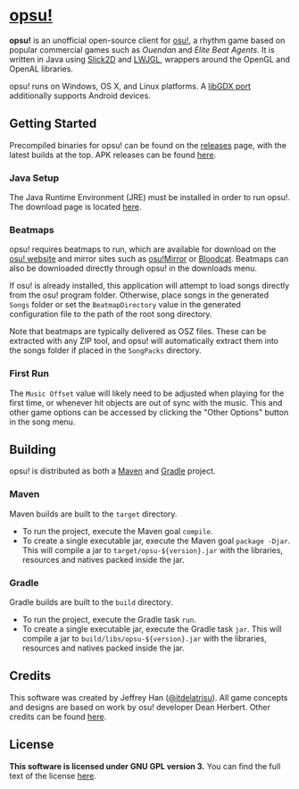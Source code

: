 # [opsu!](http://itdelatrisu.github.io/opsu/)
**opsu!** is an unofficial open-source client for [osu!](https://osu.ppy.sh/),
a rhythm game based on popular commercial games such as *Ouendan* and
*Elite Beat Agents*.  It is written in Java using [Slick2D](http://slick.ninjacave.com/)
and [LWJGL](http://lwjgl.org/), wrappers around the OpenGL and OpenAL libraries.

opsu! runs on Windows, OS X, and Linux platforms. A [libGDX port](https://github.com/fluddokt/opsu)
additionally supports Android devices.

## Getting Started
Precompiled binaries for opsu! can be found on the
[releases](https://github.com/itdelatrisu/opsu/releases) page, with the latest
builds at the top.  APK releases can be found [here](https://github.com/fluddokt/opsu/releases).

### Java Setup
The Java Runtime Environment (JRE) must be installed in order to run opsu!.
The download page is located [here](https://www.java.com/en/download/).

### Beatmaps
opsu! requires beatmaps to run, which are available for download on the
[osu! website](https://osu.ppy.sh/p/beatmaplist) and mirror sites such as
[osu!Mirror](https://osu.yas-online.net/) or [Bloodcat](http://bloodcat.com/osu/).
Beatmaps can also be downloaded directly through opsu! in the downloads menu.

If osu! is already installed, this application will attempt to load songs
directly from the osu! program folder.  Otherwise, place songs in the generated
`Songs` folder or set the `BeatmapDirectory` value in the generated
configuration file to the path of the root song directory.

Note that beatmaps are typically delivered as OSZ files.  These can be extracted
with any ZIP tool, and opsu! will automatically extract them into the songs
folder if placed in the `SongPacks` directory.

### First Run
The `Music Offset` value will likely need to be adjusted when playing for the
first time, or whenever hit objects are out of sync with the music.  This and
other game options can be accessed by clicking the "Other Options" button in
the song menu.

## Building
opsu! is distributed as both a [Maven](https://maven.apache.org/) and
[Gradle](https://gradle.org/) project.

### Maven
Maven builds are built to the `target` directory.
* To run the project, execute the Maven goal `compile`.
* To create a single executable jar, execute the Maven goal `package -Djar`.
  This will compile a jar to `target/opsu-${version}.jar` with the libraries,
  resources and natives packed inside the jar.

### Gradle
Gradle builds are built to the `build` directory.
* To run the project, execute the Gradle task `run`.
* To create a single executable jar, execute the Gradle task `jar`.
  This will compile a jar to `build/libs/opsu-${version}.jar` with the libraries,
  resources and natives packed inside the jar.

## Credits
This software was created by Jeffrey Han 
([@itdelatrisu](https://github.com/itdelatrisu/)).  All game concepts and
designs are based on work by osu! developer Dean Herbert.  Other credits can
be found [here](CREDITS.md).

## License
**This software is licensed under GNU GPL version 3.**
You can find the full text of the license [here](LICENSE).
